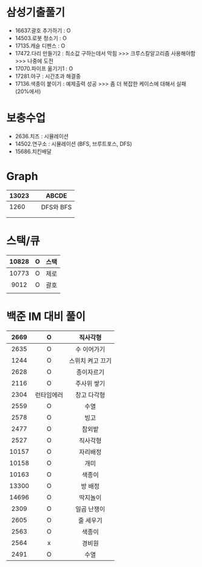 # 삼성기출풀기
- 16637.괄호 추가하기 : O
- 14503.로봇 청소기 : O
- 17135.캐슬 디펜스 : O
- 17472.다리 만들기2 : 최소값 구하는데서 막힘 >>> 크루스칼알고리즘 사용해야함 >>> 나중에 도전
- 17070.파이프 옮기기1 :  O
- 17281.야구 : 시간초과 해결중
- 17136.색종이 붙이기 :   예제출력 성공 >>> 좀 더 복잡한 케이스에 대해서 실패 (20%에서)



# 보충수업

- 2636.치즈 : 시뮬레이션
- 14502.연구소 : 시뮬레이션 (BFS, 브루트포스, DFS)
- 15686.치킨배달

# Graph

| 13023 |      | ABCDE     |
| ----- | ---- | --------- |
| 1260  |      | DFS와 BFS |
|       |      |           |
|       |      |           |



# 스택/큐

| 10828 |  O   | 스택 |
| :---: | :--: | :--: |
| 10773 |  O   | 제로 |
| 9012  |  O   | 괄호 |
|       |      |      |



# 백준 IM 대비 풀이

| 2669  |   O  | 직사각형       |
| :---: | :--: | :-----------: |
| 2635  |   O  |수 이어가기     |
| 1244  |   O  |스위치 켜고 끄기|
| 2628  |   O  |종이자르기      |
| 2116  |   O  |주사위 쌓기     |
| 2304  |런타임에러|창고 다각형    |
| 2559  |   O  |수열           |
| 2578  |   O  |빙고           |
| 2477  |   O  |참외밭         |
| 2527  |   O  |직사각형        |
| 10157 |   O  |자리배정        |
| 10158 |   O  |개미           |
| 10163 |   O  |색종이         |
| 13300 |   O  |방 배정        |
| 14696 |   O  |딱지놀이       |
| 2309  |   O  |일곱 난쟁이    |
| 2605  |   O  |줄 세우기      |
| 2563  |   O  |색종이         |
| 2564  |   x  |경비원         |
| 2491  |   O  |수열          |